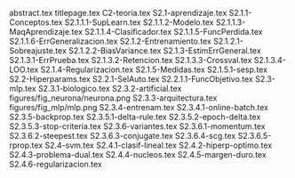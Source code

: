 abstract.tex
titlepage.tex
C2-teoria.tex
S2.1-aprendizaje.tex
S2.1.1-Conceptos.tex
S2.1.1.1-SupLearn.tex
S2.1.1.2-Modelo.tex
S2.1.1.3-MaqAprendizaje.tex
S2.1.1.4-Clasificador.tex
S2.1.1.5-FuncPerdida.tex
S2.1.1.6-ErrGeneralizacion.tex
S2.1.2-Entrenamiento.tex
S2.1.2.1-Sobreajuste.tex
S2.1.2.2-BiasVariance.tex
S2.1.3-EstimErrGeneral.tex
S2.1.3.1-ErrPrueba.tex
S2.1.3.2-Retencion.tex
S2.1.3.3-Crossval.tex
S2.1.3.4-LOO.tex
S2.1.4-Regularizacion.tex
S2.1.5-Medidas.tex
S2.1.5.1-sesp.tex
S2.2-Hiperparams.tex
S2.2.1-SelAuto.tex
S2.2.1.1-FuncObjetivo.tex
S2.3-mlp.tex
S2.3.1-biologico.tex
S2.3.2-artificial.tex
figures/fig_neurona/neurona.png
S2.3.3-arquitectura.tex
figures/fig_mlp/mlp.png
S2.3.4-entrenam.tex
S2.3.4.1-online-batch.tex
S2.3.5-backprop.tex
S2.3.5.1-delta-rule.tex
S2.3.5.2-epoch-delta.tex
S2.3.5.3-stop-criteria.tex
S2.3.6-variantes.tex
S2.3.6.1-momentum.tex
S2.3.6.2-steepest.tex
S2.3.6.3-conjugate.tex
S2.3.6.4-scg.tex
S2.3.6.5-rprop.tex
S2.4-svm.tex
S2.4.1-clasif-lineal.tex
S2.4.2-hiperp-optimo.tex
S2.4.3-problema-dual.tex
S2.4.4-nucleos.tex
S2.4.5-margen-duro.tex
S2.4.6-regularizacion.tex
